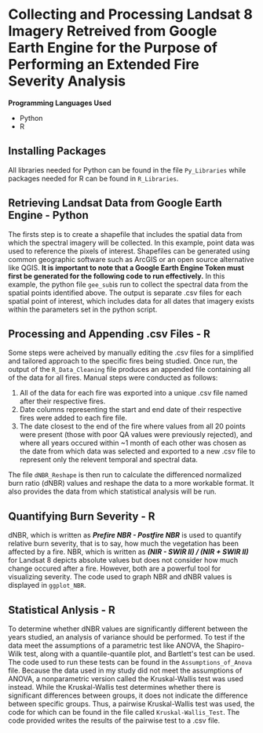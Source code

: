 # Collecting and Processing Landsat 8 Imagery Retreived from Google Earth Engine for the Purpose of Performing an Extended Fire Severity Analysis

**Programming Languages Used**
- Python
- R

## Installing Packages
All libraries needed for Python can be found in the file `Py_Libraries` while packages needed for R can be found in `R_Libraries`.

## Retrieving Landsat Data from Google Earth Engine - Python
The firsts step is to create a shapefile that includes the spatial data from which the spectral imagery will be collected. In this example, point data was used to reference the pixels of interest. Shapefiles can be generated using common geographic software such as ArcGIS or an open source alternative like QGIS. **It is important to note that a Google Earth Engine Token must first be generated for the following code to run effectively.**
In this example, the python file `gee_sub`is run to collect the spectral data from the spatial points identified above. 
The output is separate .csv files for each spatial point of interest, which includes data for all dates that imagery exists within the parameters set in the python script.

## Processing and Appending .csv Files - R
Some steps were acheived by manually editing the .csv files for a simplified and tailored approach to the specific fires being studied. 
Once run, the output of the `R_Data_Cleaning` file produces an appended file containing all of the data for all fires. 
Manual steps were conducted as follows:
  1. All of the data for each fire was exported into a unique .csv file named after their respective fires. 
  2. Date columns representing the start and end date of their respective fires were added to each fire file.
  3. The date closest to the end of the fire where values from all 20 points were present (those with poor QA values were previously rejected), and where all years occured within ~1 month of each other was chosen as the date from which data was selected and exported to a new .csv file to represent only the relevent temporal and spectral data. 

The file `dNBR_Reshape` is then run to calculate the differenced normalized burn ratio (dNBR) values and reshape the data to a more workable format. It also provides the data from which statistical analysis will be run. 

## Quantifying Burn Severity - R
dNBR, which is written as ***Prefire NBR - Postfire NBR*** is used to quantify relative burn severity, that is to say, how much the vegetation has been affected by a fire. NBR, which is written as ***(NIR - SWIR II) / (NIR + SWIR II)*** for Landsat 8 depicts absolute values but does not consider how much change occured after a fire. However, both are a powerful tool for visualizing severity. The code used to graph NBR and dNBR values is displayed in `ggplot_NBR`.

## Statistical Anlysis - R
To determine whether dNBR values are significantly different between the years studied, an analysis of variance should be performed. To test if the data meet the assumptions of a parametric test like ANOVA, the Shapiro-Wilk test, along with a quantile-quantile plot, and Bartlett's test can be used. The code used to run these tests can be found in the `Assumptions_of_Anova` file. Because the data used in my study did not meet the assumptions of ANOVA, a nonparametric version called the Kruskal-Wallis test was used instead. While the Kruskal-Wallis test determines whether there is significant differences between groups, it does not indicate the difference between specific groups. Thus, a pairwise Kruskal-Wallis test was used, the code for which can be found in the file called `Kruskal-Wallis_Test`. The code provided writes the results of the pairwise test to a .csv file.
